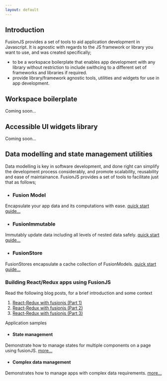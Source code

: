 ```yaml
---
layout: default
---
```


## [](#header-2)Introduction
FusionJS provides a set of tools to aid application development in Javascript. 
It is agnostic with regards to the JS framework or library you want to use, 
and was created specifically;

 *  to be a workspace boilerplate that enables app development with any library without restriction to include swithcing to a different set of frameworks and libraries if required. 
 *  provide library/framework agnostic tools, utilities and widgets for use in app development.

## [](#header-2)Workspace boilerplate
Coming soon...

## [](#header-2)Accessible UI widgets library
Coming soon...

## [](#header-2)Data modelling and state management utilities

Data modelling is key in software development, and done right can simplify the development process considerably,
and promote scalability, reusability and ease of maintainance. FusionJS provides a set of tools to facilitate
just that as follows;

* ### [](#header-3) Fusion Model
Encapsulate your app data and its computations with ease.
[quick start guide...](fusion-model-quick-starter-guide)

* ### [](#header-3)FusionImmutable
Immutably update data including all levels of nested data safely. [quick start guide...](fusion-immutable)

* ### [](#header-3)FusionStore
FusionStores encapsulate a cache collection of FusionModels. [quick start guide...](fusion-store)


### Building React/Redux apps using FusionJS

 Read the following blog posts, for a brief introduction and some context
 1. <a href="http://developer.roadrulesz.com/blog/react_redux_with_fusionjs.html" target="_blank">React-Redux with fusionjs (Part 1)</a>
 2. <a href="http://developer.roadrulesz.com/blog/react_redux_with_fusionjs_2.html" target="_blank">React-Redux with fusionjs (Part 2)</a>
 3. <a href="http://developer.roadrulesz.com/blog/react_redux_with_fusionjs_3.html" target="_blank">React-Redux with fusionjs (Part 3)</a>


Application samples
 * #### State management
 Demonstrate how to manage states for multiple components on a page using fusionJS. [more...](state-management)
 * #### Complex data management 
 Demonstrates how to manage apps with complex data requirements. [more...](complex-data)

    


